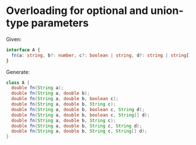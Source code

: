 # Overloading for optional and union-type parameters

Given:

```typescript
interface A {
  fn(a: string, b?: number, c?: boolean | string, d?: string | string[]): number;
}
```

Generate:

```java
class A {
  double fn(String a);
  double fn(String a, double b);
  double fn(String a, double b, boolean c);
  double fn(String a, double b, String c);
  double fn(String a, double b, boolean c, String d);
  double fn(String a, double b, boolean c, String[] d);
  double fn(String a, double b, String c);
  double fn(String a, double b, String c, String d);
  double fn(String a, double b, String c, String[] d);
}
```
